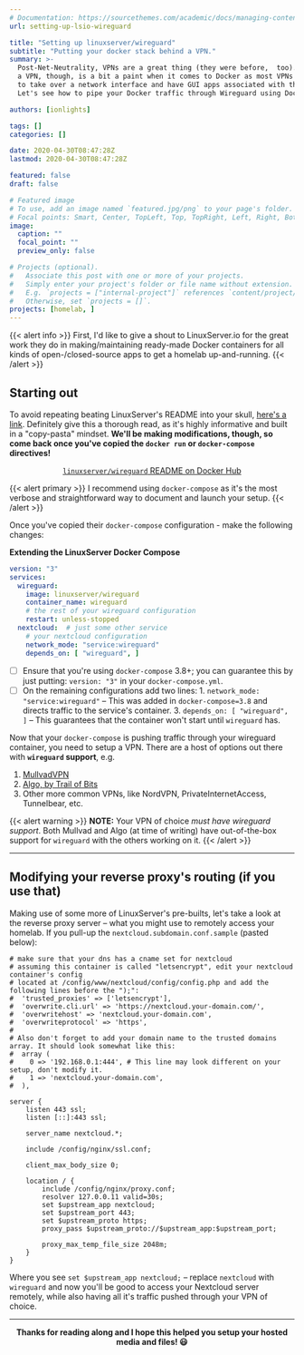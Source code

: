 ```yaml
---
# Documentation: https://sourcethemes.com/academic/docs/managing-content/
url: setting-up-lsio-wireguard

title: "Setting up linuxserver/wireguard"
subtitle: "Putting your docker stack behind a VPN."
summary: >-
  Post-Net-Neutrality, VPNs are a great thing (they were before,  too). Using
  a VPN, though, is a bit a paint when it comes to Docker as most VPNs expect
  to take over a network interface and have GUI apps associated with them.
  Let's see how to pipe your Docker traffic through Wireguard using Docker.

authors: [ionlights]

tags: []
categories: []

date: 2020-04-30T08:47:28Z
lastmod: 2020-04-30T08:47:28Z

featured: false
draft: false

# Featured image
# To use, add an image named `featured.jpg/png` to your page's folder.
# Focal points: Smart, Center, TopLeft, Top, TopRight, Left, Right, BottomLeft, Bottom, BottomRight.
image:
  caption: ""
  focal_point: ""
  preview_only: false

# Projects (optional).
#   Associate this post with one or more of your projects.
#   Simply enter your project's folder or file name without extension.
#   E.g. `projects = ["internal-project"]` references `content/project/deep-learning/index.md`.
#   Otherwise, set `projects = []`.
projects: [homelab, ]
---
```


{{< alert info >}}
First, I'd like to give a shout to LinuxServer.io for the great work they
do in making/maintaining ready-made Docker containers for all kinds of
open-/closed-source apps to get a homelab up-and-running.
{{< /alert >}}

## Starting out
To avoid repeating beating LinuxServer's README into your skull, [here's a
link][lsio/wg]. Definitely give this a thorough read, as it's highly
informative and built in a "copy-pasta" mindset. **We'll be making
modifications, though, so come back once you've copied the `docker run` or
`docker-compose` directives!**

<center>

[`linuxserver/wireguard` README on Docker Hub][lsio/wg]

</center>

[lsio/wg]: https://hub.docker.com/r/linuxserver/wireguard

{{< alert primary >}}
I recommend using `docker-compose` as it's the most verbose and straightforward
way to document and launch your setup.
{{< /alert >}}

Once you've copied their `docker-compose` configuration - make the following
changes:

**Extending the LinuxServer Docker Compose**
```yaml
version: "3"
services:
  wireguard:
    image: linuxserver/wireguard
    container_name: wireguard
    # the rest of your wireguard configuration
    restart: unless-stopped
  nextcloud:  # just some other service
    # your nextcloud configuration
    network_mode: "service:wireguard"
    depends_on: [ "wireguard", ]
```

- [ ] Ensure that you're using `docker-compose` 3.8+; you can guarantee this
      by just putting: `version: "3"` in your `docker-compose.yml`.
- [ ] On the remaining configurations add two lines:
      1. `network_mode: "service:wireguard"` – This was added in
         `docker-compose=3.8` and directs traffic to the service's container.
      3. `depends_on: [ "wireguard", ]` – This guarantees that the container
         won't start until `wireguard` has.

Now that your `docker-compose` is pushing traffic through your wireguard
container, you need to setup a VPN. There are a host of options out there with
**`wireguard` support**, e.g.
1. [MullvadVPN](https://mullvad.net/)
1. [Algo, by Trail of Bits](https://github.com/trailofbits/algo) 
1. Other more common VPNs, like NordVPN, PrivateInternetAccess, Tunnelbear, etc.

{{< alert warning >}}
**NOTE:** Your VPN of choice _must have wireguard support_. Both Mullvad and
Algo (at time of writing) have out-of-the-box support for `wireguard` with 
the others working on it.
{{< /alert >}}

---

## Modifying your reverse proxy's routing (if you use that)

Making use of some more of LinuxServer's pre-builts, let's take a look at the
reverse proxy server &ndash; what you might use to remotely access your
homelab. If you pull-up the `nextcloud.subdomain.conf.sample` (pasted below):

```nginx
# make sure that your dns has a cname set for nextcloud
# assuming this container is called "letsencrypt", edit your nextcloud container's config
# located at /config/www/nextcloud/config/config.php and add the following lines before the ");":
#  'trusted_proxies' => ['letsencrypt'],
#  'overwrite.cli.url' => 'https://nextcloud.your-domain.com/',
#  'overwritehost' => 'nextcloud.your-domain.com',
#  'overwriteprotocol' => 'https',
#
# Also don't forget to add your domain name to the trusted domains array. It should look somewhat like this:
#  array (
#    0 => '192.168.0.1:444', # This line may look different on your setup, don't modify it.
#    1 => 'nextcloud.your-domain.com',
#  ),

server {
    listen 443 ssl;
    listen [::]:443 ssl;

    server_name nextcloud.*;

    include /config/nginx/ssl.conf;

    client_max_body_size 0;

    location / {
        include /config/nginx/proxy.conf;
        resolver 127.0.0.11 valid=30s;
        set $upstream_app nextcloud;
        set $upstream_port 443;
        set $upstream_proto https;
        proxy_pass $upstream_proto://$upstream_app:$upstream_port;

        proxy_max_temp_file_size 2048m;
    }
}
```

Where you see `set $upstream_app nextcloud;` &ndash; replace `nextcloud` with
`wireguard`  and now you'll be good to access your Nextcloud server remotely,
while also having all it's traffic pushed through your VPN of choice.

---

<center>

**Thanks for reading along and I hope this helped you setup your hosted media
and files! :smiley:**

</center>